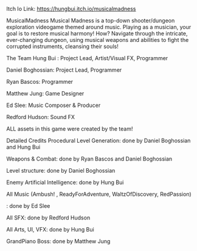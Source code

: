 
Itch Io Link: https://hungbui.itch.io/musicalmadness 

MusicalMadness
Musical Madness is a top-down shooter/dungeon exploration videogame themed around music. Playing as a musician, your goal is to restore musical harmony! How? Navigate through the  intricate, ever-changing dungeon, using musical weapons and abilities to fight the corrupted instruments, cleansing their souls!



The Team
Hung Bui : Project Lead, Artist/Visual FX, Programmer

Daniel Boghossian: Project Lead, Programmer

Ryan Bascos: Programmer

Matthew Jung: Game Designer

Ed Slee: Music Composer & Producer

Redford Hudson: Sound FX

ALL assets in this game were created by the team!



Detailed Credits
Procedural Level Generation:    done by Daniel Boghossian and Hung Bui

Weapons & Combat:    done by Ryan Bascos and Daniel Boghossian

Level structure:    done by Daniel Boghossian

Enemy Artificial Intelligence:   done by Hung Bui

All Music (Ambush! , ReadyForAdventure, WaltzOfDiscovery, RedPassion) 

: done by Ed Slee

All SFX: done by Redford Hudson

All Arts, UI, VFX: done by Hung Bui

GrandPiano Boss: done by Matthew Jung
